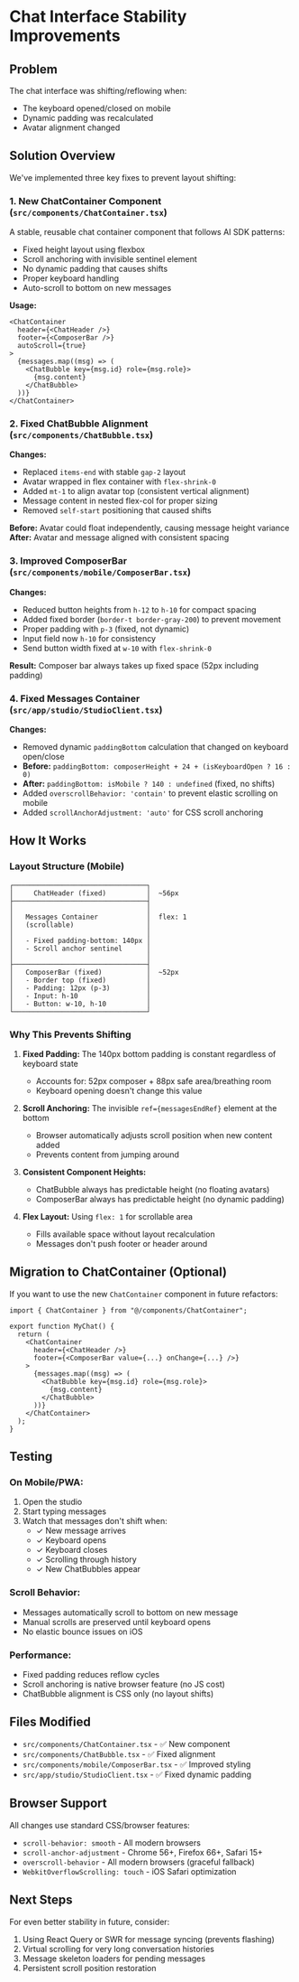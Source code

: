# Chat Interface Stability Improvements

## Problem
The chat interface was shifting/reflowing when:
- The keyboard opened/closed on mobile
- Dynamic padding was recalculated
- Avatar alignment changed

## Solution Overview

We've implemented three key fixes to prevent layout shifting:

### 1. **New ChatContainer Component** (`src/components/ChatContainer.tsx`)
A stable, reusable chat container component that follows AI SDK patterns:
- Fixed height layout using flexbox
- Scroll anchoring with invisible sentinel element
- No dynamic padding that causes shifts
- Proper keyboard handling
- Auto-scroll to bottom on new messages

**Usage:**
```tsx
<ChatContainer
  header={<ChatHeader />}
  footer={<ComposerBar />}
  autoScroll={true}
>
  {messages.map((msg) => (
    <ChatBubble key={msg.id} role={msg.role}>
      {msg.content}
    </ChatBubble>
  ))}
</ChatContainer>
```

### 2. **Fixed ChatBubble Alignment** (`src/components/ChatBubble.tsx`)
**Changes:**
- Replaced `items-end` with stable `gap-2` layout
- Avatar wrapped in flex container with `flex-shrink-0`
- Added `mt-1` to align avatar top (consistent vertical alignment)
- Message content in nested flex-col for proper sizing
- Removed `self-start` positioning that caused shifts

**Before:** Avatar could float independently, causing message height variance
**After:** Avatar and message aligned with consistent spacing

### 3. **Improved ComposerBar** (`src/components/mobile/ComposerBar.tsx`)
**Changes:**
- Reduced button heights from `h-12` to `h-10` for compact spacing
- Added fixed border (`border-t border-gray-200`) to prevent movement
- Proper padding with `p-3` (fixed, not dynamic)
- Input field now `h-10` for consistency
- Send button width fixed at `w-10` with `flex-shrink-0`

**Result:** Composer bar always takes up fixed space (52px including padding)

### 4. **Fixed Messages Container** (`src/app/studio/StudioClient.tsx`)
**Changes:**
- Removed dynamic `paddingBottom` calculation that changed on keyboard open/close
- **Before:** `paddingBottom: composerHeight + 24 + (isKeyboardOpen ? 16 : 0)`
- **After:** `paddingBottom: isMobile ? 140 : undefined` (fixed, no shifts)
- Added `overscrollBehavior: 'contain'` to prevent elastic scrolling on mobile
- Added `scrollAnchorAdjustment: 'auto'` for CSS scroll anchoring

## How It Works

### Layout Structure (Mobile)
```
┌─────────────────────────────────┐
│     ChatHeader (fixed)          │  ~56px
├─────────────────────────────────┤
│                                 │
│   Messages Container            │  flex: 1
│   (scrollable)                  │
│                                 │
│   - Fixed padding-bottom: 140px │
│   - Scroll anchor sentinel      │
│                                 │
├─────────────────────────────────┤
│   ComposerBar (fixed)           │  ~52px
│   - Border top (fixed)          │
│   - Padding: 12px (p-3)         │
│   - Input: h-10                 │
│   - Button: w-10, h-10          │
└─────────────────────────────────┘
```

### Why This Prevents Shifting

1. **Fixed Padding:** The 140px bottom padding is constant regardless of keyboard state
   - Accounts for: 52px composer + 88px safe area/breathing room
   - Keyboard opening doesn't change this value

2. **Scroll Anchoring:** The invisible `ref={messagesEndRef}` element at the bottom
   - Browser automatically adjusts scroll position when new content added
   - Prevents content from jumping around

3. **Consistent Component Heights:**
   - ChatBubble always has predictable height (no floating avatars)
   - ComposerBar always has predictable height (no dynamic padding)

4. **Flex Layout:** Using `flex: 1` for scrollable area
   - Fills available space without layout recalculation
   - Messages don't push footer or header around

## Migration to ChatContainer (Optional)

If you want to use the new `ChatContainer` component in future refactors:

```tsx
import { ChatContainer } from "@/components/ChatContainer";

export function MyChat() {
  return (
    <ChatContainer
      header={<ChatHeader />}
      footer={<ComposerBar value={...} onChange={...} />}
    >
      {messages.map((msg) => (
        <ChatBubble key={msg.id} role={msg.role}>
          {msg.content}
        </ChatBubble>
      ))}
    </ChatContainer>
  );
}
```

## Testing

### On Mobile/PWA:
1. Open the studio
2. Start typing messages
3. Watch that messages don't shift when:
   - ✓ New message arrives
   - ✓ Keyboard opens
   - ✓ Keyboard closes
   - ✓ Scrolling through history
   - ✓ New ChatBubbles appear

### Scroll Behavior:
- Messages automatically scroll to bottom on new message
- Manual scrolls are preserved until keyboard opens
- No elastic bounce issues on iOS

### Performance:
- Fixed padding reduces reflow cycles
- Scroll anchoring is native browser feature (no JS cost)
- ChatBubble alignment is CSS only (no layout shifts)

## Files Modified

- `src/components/ChatContainer.tsx` - ✅ New component
- `src/components/ChatBubble.tsx` - ✅ Fixed alignment
- `src/components/mobile/ComposerBar.tsx` - ✅ Improved styling
- `src/app/studio/StudioClient.tsx` - ✅ Fixed dynamic padding

## Browser Support

All changes use standard CSS/browser features:
- `scroll-behavior: smooth` - All modern browsers
- `scroll-anchor-adjustment` - Chrome 56+, Firefox 66+, Safari 15+
- `overscroll-behavior` - All modern browsers (graceful fallback)
- `WebkitOverflowScrolling: touch` - iOS Safari optimization

## Next Steps

For even better stability in future, consider:
1. Using React Query or SWR for message syncing (prevents flashing)
2. Virtual scrolling for very long conversation histories
3. Message skeleton loaders for pending messages
4. Persistent scroll position restoration
